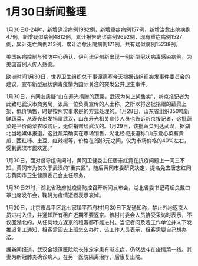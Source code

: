 # 1月30日新闻整理

1月30日0-24时，新增确诊病例1982例，新增重症病例157例，新增治愈出院病例47例，新增疑似病例4812例。累计报告确诊病例9692例，现有重症病例1527例，累计死亡病例213例，累计治愈出院病例171例，共有疑似病例15238例。

美国疾病控制与预防中心确认，伊利诺伊州新出现一例新型冠状病毒感染病例，为美国首例人传人感染。

欧洲时间1月30日，世界卫生组织总干事谭德塞今天根据该组织突发事件委员会的建议，宣布新型冠状病毒疫情为国际关注的突发公共卫生事件。 

1月30日，有网友质疑“山东寿光捐赠的蔬菜，武汉为何上架售卖”，新京报记者为此致电武汉市商务局，该局一位负责宣传的人士称，之所以将这批捐赠的蔬菜上架，低价销售，时是按照实事求是的方式处理的。1月28日，山东省组织350吨新鲜蔬菜，从寿光出发捐赠武汉，山东寿光相关宣传人员也告诉新京报记者，这批蔬菜是平价向菜农收购后，无偿捐赠给武汉的。1月29日，该批蔬菜到达武汉，据湖北当地媒体报道，这批蔬菜确实在市场销售，湖北经视报道称“山东爱心菜有黄瓜、西红柿、土豆、红辣椒等，价格在2到3元之间，仅为市场价格的40%左右，受到武汉市民欢迎。”

1月30日，面对督导组询问时，黄冈卫健委主任唐志红竟在抗疫问题上一问三不知。黄冈市为仅次于武汉的“重灾区”，随后黄冈市委研究决定，提名免去唐志红同志黄冈市卫生健康委员会主任职务。

1月30日21时，湖北省政府就疫情防控召开新闻发布会，湖北省委书记蒋超良戴口罩出席发布会，鞠躬为疫情逝者表示哀悼。

1月30日，北京市昌平区北七家镇平西府村1月30日下发通知称，禁止外地返京人员进村入住，并通知所有租户近期不要返京。该村村委会人员接受采访时表示，不仅回湖北的，从任何地方返京的租客都不能进村。当记者问及若工作单位并未下发推迟复工通知，租客需回去上班怎么办时，该工作人员表示，租客需要自己想办法。

据新闻报道，武汉金银潭医院院长张定宇患有渐冻症，仍然战斗在疫情第一线。其妻为新冠肺炎确诊病人，在另一医院隔离治疗，后康复出院。

